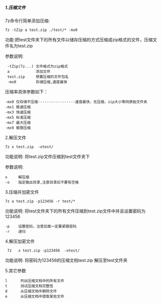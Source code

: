 ##### 1.压缩文件

7z命令行简单添加压缩:
```shell
7z -tZip a test.zip ./test/* -mx0
```

功能:把test文件夹下的所有文件以储存压缩的方式压缩成zip格式的文件，压缩文件名为test.zip

参数说明:
```text
 -tZip(7z...) 文件格式为zip格式
 a            添加文件
 test.zip     想要压缩的文件包名
 -mx0         存储压缩,速度最快
```

压缩率具体参数如下：
```text
-mx0 仅存储不压缩-----------------速度最快，无压缩，zip大小等同原始文件夹
-mx1 极速压缩
-mx3 快速压缩
-mx5 标准压缩
-mx7 最大压缩
-mx9 极限压缩
```

2.解压文件

```shell
7z x test.zip  -otest/
```

功能说明:
将test.zip文件压缩到test文件夹下

参数说明:
```text
x     解压缩
-o    指定输出目录,注意目录后不要有空格
```

3.压缩并加密文件

```shell
7z a test.zip -p123456 -r test/*
```

功能说明:
将test文件夹下的所有文件压缩到test.zip文件中并且设置密码为123456

```text
-p    设置密码，注意后面一定要紧跟密码
-r    递归
```

4.解压加密文件

```shell
 7z   x test.zip -p123456  -otest/
```

功能说明:
将密码为123456的压缩文档test.zip 解压至test文件夹

5.其它参数
```text
l      列出压缩文档中的所有文件
t      测试压缩文档完整性
d      从压缩文档中删除文件
e      从压缩文档中提取某些文件
```

